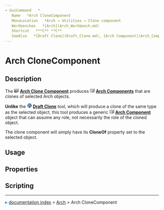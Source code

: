 ```yaml
---
- GuiCommand   *
   Name   *Arch CloneComponent
   MenuLocation   *Arch → Utilities → Clone component‎‏‎
   Workbenches   *[Arch](Arch_Workbench.md)
   Shortcut   ***C** **C‏‎**
   SeeAlso   *[Draft Clone](Draft_Clone.md), [Arch Component](Arch_Component.md)
---
```


# Arch CloneComponent

## Description

The **<img src="images/Arch_CloneComponent.svg" width=16px> [Arch Clone Component](Arch_CloneComponent.md)** produces **<img src="images/Arch_Component.svg" width=16px> [Arch Components](Arch_Component.md)** that are clones of selected Arch objects.

**Unlike** the **<img src="images/Draft_Clone.svg" width=16px> [Draft Clone](Draft_Clone.md)** tool, which will produce a clone of the same type as the selected object, this tool produces a generic **<img src="images/Arch_Component.svg" width=16px> [Arch Component](Arch_Component.md)** object that can assume any role, not necessarily the role of the cloned object.

The clone component will simply have its **CloneOf** property set to the selected object.

## Usage

## Properties

## Scripting



---
![](images/Right_arrow.png) [documentation index](../README.md) > [Arch](Arch_Workbench.md) > Arch CloneComponent
